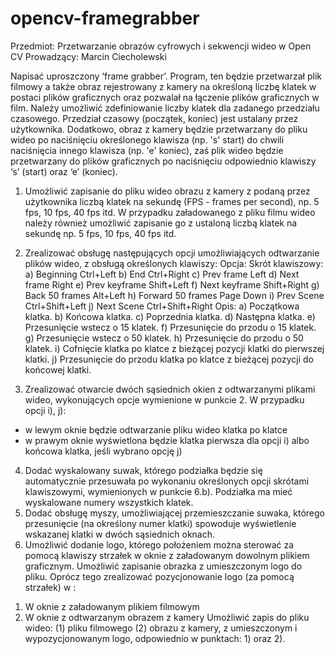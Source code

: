 # opencv-framegrabber
  Przedmiot: Przetwarzanie obrazów cyfrowych i sekwencji wideo w Open CV
  Prowadzący: Marcin Ciecholewski
  
  Napisać uproszczony ‘frame grabber’. Program, ten będzie przetwarzał plik filmowy a także obraz
rejestrowany z kamery na określoną liczbę klatek w postaci plików graficznych oraz pozwalał na łączenie
plików graficznych w film. Należy umożliwić zdefiniowanie liczby klatek dla zadanego przedziału
czasowego. Przedział czasowy (początek, koniec) jest ustalany przez użytkownika. Dodatkowo, obraz z
kamery będzie przetwarzany do pliku wideo po naciśnięciu określonego klawisza (np. 's' start) do chwili
naciśnięcia innego klawisza (np. 'e' koniec), zaś plik wideo będzie przetwarzany do plików graficznych po
naciśnięciu odpowiednio klawiszy ‘s’ (start) oraz ‘e’ (koniec).

1. Umożliwić zapisanie do pliku wideo obrazu z kamery z podaną przez użytkownika liczbą klatek na
sekundę (FPS - frames per second), np. 5 fps, 10 fps, 40 fps itd. W przypadku załadowanego z pliku
filmu wideo należy również umożliwić zapisanie go z ustaloną liczbą klatek na sekundę np. 5 fps, 10
fps, 40 fps itd.
2. Zrealizować obsługę następujących opcji umożliwiających odtwarzanie plików wideo, z obsługą
określonych klawiszy:
Opcja: Skrót klawiszowy:
a) Beginning Ctrl+Left
b) End Ctrl+Right
c) Prev frame Left
d) Next frame Right
e) Prev keyframe Shift+Left
f) Next keyframe Shift+Right
g) Back 50 frames Alt+Left
h) Forward 50 frames Page Down
i) Prev Scene Ctrl+Shift+Left
j) Next Scene Ctrl+Shift+Right
Opis:
a) Początkowa klatka.
b) Końcowa klatka.
c) Poprzednia klatka.
d) Następna klatka.
e) Przesunięcie wstecz o 15 klatek.
f) Przesunięcie do przodu o 15 klatek.
g) Przesunięcie wstecz o 50 klatek.
h) Przesunięcie do przodu o 50 klatek.
i) Cofnięcie klatka po klatce z bieżącej pozycji klatki do pierwszej klatki.
j) Przesunięcie do przodu klatka po klatce z bieżącej pozycji do końcowej klatki.

3. Zrealizować otwarcie dwóch sąsiednich okien z odtwarzanymi plikami wideo, wykonujących opcje
wymienione w punkcie 2. W przypadku opcji i), j):

- w lewym oknie będzie odtwarzanie pliku wideo klatka po klatce
- w prawym oknie wyświetlona będzie klatka pierwsza dla opcji i) albo końcowa klatka, jeśli wybrano opcję j)
4. Dodać wyskalowany suwak, którego podziałka będzie się automatycznie przesuwała po wykonaniu
określonych opcji skrótami klawiszowymi, wymienionych w punkcie 6.b). Podziałka ma mieć wyskalowane
numery wszystkich klatek.
5. Dodać obsługę myszy, umożliwiającej przemieszczanie suwaka, którego przesunięcie (na określony numer
klatki) spowoduje wyświetlenie wskazanej klatki w dwóch sąsiednich oknach.
6. Umożliwić dodanie logo, którego położeniem można sterować za pomocą klawiszy strzałek w oknie z
załadowanym dowolnym plikiem graficznym. Umożliwić zapisanie obrazka z umieszczonym logo do pliku.
Oprócz tego zrealizować pozycjonowanie logo (za pomocą strzałek) w :
1) W oknie z załadowanym plikiem filmowym
2) W oknie z odtwarzanym obrazem z kamery
Umożliwić zapis do pliku wideo: (1) pliku filmowego (2) obrazu z kamery, z umieszczonym i
wypozycjonowanym logo, odpowiednio w punktach: 1) oraz 2).
